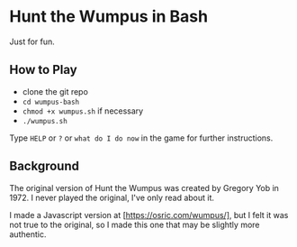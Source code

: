 Hunt the Wumpus in Bash
=======================

Just for fun.

How to Play
-----------

* clone the git repo
* `cd wumpus-bash`
* `chmod +x wumpus.sh` if necessary
* `./wumpus.sh`

Type `HELP` or `?` or `what do I do now` in the game for further instructions.

Background
----------
The original version of Hunt the Wumpus was created by Gregory Yob in 1972. I never played the original, I've only read about it.

I made a Javascript version at [https://osric.com/wumpus/], but I felt it was not true to the original, so I made this one that may be slightly more authentic.

